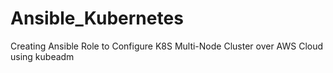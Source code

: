 # Ansible_Kubernetes
Creating Ansible Role to Configure K8S Multi-Node Cluster over AWS Cloud using kubeadm
